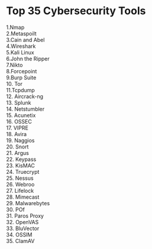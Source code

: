 # Top 35 Cybersecurity Tools

1.Nmap <br />
2.Metaspoilt  <br />
3.Cain and Abel  <br />
4.Wireshark <br />
5.Kali Linux  <br />
6.John the Ripper <br />
7.Nikto <br />
8.Forcepoint  <br />
9.Burp Suite  <br />
10. Tor <br />
11.Tcpdump <br />
12. Aircrack-ng <br />
13. Splunk  <br />
14. Netstumbler  <br />
15. Acunetix  <br />
16. OSSEC <br />
17. VIPRE <br />
18. Avira <br />
19. Naggios<br />
20. Snort<br />
21. Argus<br />
22. Keypass <br />
23. KisMAC <br />
24. Truecrypt <br />
25. Nessus <br />
26. Webroo <br />
27. Lifelock <br />
28. Mimecast <br />
29. Malwarebytes <br />
30. POf <br />
31. Paros Proxy<br />
32. OpenVAS<br />
33. BluVector<br />
34. OSSIM<br />
35. ClamAV<br />
